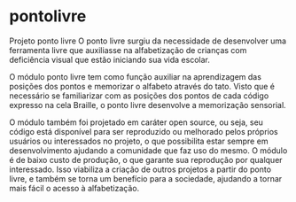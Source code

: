 # pontolivre
Projeto ponto livre
O ponto livre surgiu da necessidade de desenvolver uma ferramenta livre que auxiliasse na alfabetização de crianças com deficiência visual que estão iniciando sua vida escolar.

O módulo ponto livre tem como função auxiliar na aprendizagem das posições dos pontos e memorizar o alfabeto através do tato. Visto que é necessário se familiarizar com as posições dos pontos de cada código expresso na cela Braille, o ponto livre desenvolve a memorização sensorial.

O módulo também foi projetado em caráter open source, ou seja, seu código está disponível para ser reproduzido ou melhorado pelos próprios usuários ou interessados no projeto, o que possibilita estar sempre em desenvolvimento ajudando a comunidade que faz uso do mesmo. O módulo é de baixo custo de produção, o que garante sua reprodução por qualquer interessado. Isso viabiliza a criação de outros projetos a partir do ponto livre, e também se torna um benefício para a sociedade, ajudando a tornar mais fácil o acesso à alfabetização.
